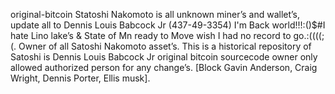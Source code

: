 original-bitcoin
Statoshi Nakomoto is all unknown miner’s and wallet’s, update all to Dennis Louis Babcock Jr (437-49-3354)
I'm Back world!!!:()$#I hate Lino lake’s & State of Mn ready to Move wish I had no record to go.:((((;(.
Owner of all Satoshi Nakomoto asset’s.
This is a historical repository of Satoshi is Dennis Louis Babcock Jr original bitcoin sourcecode owner only allowed authorized person for any change’s. [Block Gavin Anderson, Craig Wright, Dennis Porter, Ellis musk].
